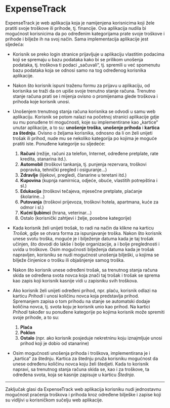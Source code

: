# ExpenseTrack

ExpenseTrack je web aplikacija koja je namijenjena korisnicima koji žele pratiti svoje troškove ili prihode, tj. financije. Ova aplikacija nudila bi mogućnost korisnicima da po određenim kategorijama prate svoje troškove i prihode i bilježe ih na svoj način. Sama implementacija aplikacije jest sljedeća:
*	Korisnik se preko login stranice prijavljuje u aplikaciju vlastitim  podacima koji se spremaju u bazu podataka kako bi se prilikom unošenja podataka, tj. troškova ti podaci „sačuvali“, tj. spremili u već spomenutu bazu podataka koja se odnosi samo na tog određenog korisnika aplikacije.
*	Nakon što korisnik ispuni traženu formu za prijavu u aplikaciju, od korisnika se traži da on upiše svoje trenutno stanje računa. Trenutno stanje računa prati se i mijenja ovisno o promijenama glede troškova i prihoda koje korisnik unosi.  
*	Unošenjem trenutnog stanja računa korisnika se odvodi u samu web aplikaciju. Korisnik se potom nalazi na početnoj stranici aplikacije gdje su mu ponuđene tri mogućnosti, koje su implementirane kao „kartice“ unutar aplikacije, a to su: **unošenje troška**, **unošenje prihoda** i **kartica za štednju**. Ovisno o željama korisnika, odnosno da li on želi unijeti trošak ili prihod, nude mu se nekoliko kategorija po kojima je moguće pratiti iste. Ponuđene kategorije su sljedeće:

    1. **Računi** (režije, računi za telefon, Internet, određene pretplate, rate kredita, stanarina itd.). 
    2. **Automobil** (troškovi tankanja, tj. punjenja rezervara, troškovi popravka, tehnički pregled i osiguranje…)
    3. **Zdravlje** (lijekovi, pregledi, članarine u teretani itd.)
    4. **Kupovina** (kupnja namirnica, odjeće, obuće, vlastitih potrepština i sl.)
    5. **Edukacija** (troškovi tečajeva, mjesečne pretplate, plaćanje školarine…)
    6. **Putovanja** (troškovi prijevoza, troškovi hotela, apartmana, kuće za odmor i sl.)
    7. **Kućni ljubimci** (hrana, veterinar…)
    8. Ostalo (korisnički zahtjevi i želje, posebne kategorije)

*	Kada korisnik želi unijeti trošak, to radi na način da klikne na karticu *Trošak*, gdje se otvara forma za ispunjavanje troška. Nakon što korisnik unese svotu troška, moguće je i bilježenje datuma kada je taj trošak učinjen, što dovodi do lakše i bolje organizacije, a i bolje preglednosti i uvida u troškove. Osim mogućnosti bilježenja datuma kada je trošak napravljen, korisniku se nudi mogućnost unošenja bilješki, u kojima se bilježe činjenice o trošku ili objašnjenje samog troška. 
* Nakon što korisnik unese određeni trošak, sa trenutnog stanja računa skida se određena svota novca koja znači taj trošak i trošak se sprema kao zapis koji korisnik kasnije vidi u zapisniku svih troškova. 
* Ako korisnik želi unijeti određeni prihod, npr. plaću, korisnik odlazi na karticu *Prihodi* i unosi količinu novca koja predstavlja prihod. Spremanjem zapisa o tom prihodu na stanje se automatski dodaje količina novca, tj. svota koju je korisnik unio kao prihod. Na kartici *Prihodi* također su ponuđene kategorije po kojima korisnik može spremiti svoje prihode, a to su:

    1.	**Plaća**
    2.	**Poklon**
    3. **Ostalo** (npr. ako korisnik posjeduje nekretninu koju iznajmljuje unosi prihod koji je dobio od stanarine)
    
*	Osim mogućnosti unošenja prihoda i troškova, implementirana je i „kartica“ za štednju. Kartica za štednju pruža korisniku mogućnost da unese određenu količinu novca koju želi štedjeti. Kada to korisnik napravi, sa trenutnog stanja računa skida se, kao i za troškove, ta određena svota, koja se kasnije zapisuje u karticu *Štednja*. 
------

Zaključak glasi da ExpenseTrack web aplikacija korisniku nudi jednostavnu mogućnost praćenja troškova i prihoda kroz određene bilješke i zapise koji su vidljivi u korisničkom sučelju web aplikacije. 